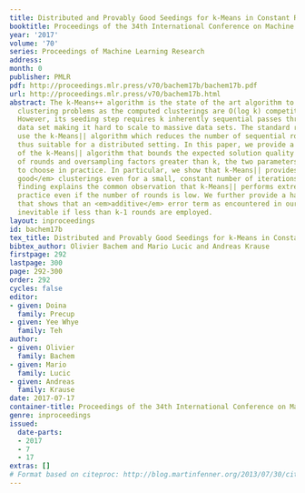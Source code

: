```yaml
---
title: Distributed and Provably Good Seedings for k-Means in Constant Rounds
booktitle: Proceedings of the 34th International Conference on Machine Learning
year: '2017'
volume: '70'
series: Proceedings of Machine Learning Research
address: 
month: 0
publisher: PMLR
pdf: http://proceedings.mlr.press/v70/bachem17b/bachem17b.pdf
url: http://proceedings.mlr.press/v70/bachem17b.html
abstract: The k-Means++ algorithm is the state of the art algorithm to solve k-Means
  clustering problems as the computed clusterings are O(log k) competitive in expectation.
  However, its seeding step requires k inherently sequential passes through the full
  data set making it hard to scale to massive data sets. The standard remedy is to
  use the k-Means|| algorithm which reduces the number of sequential rounds and is
  thus suitable for a distributed setting. In this paper, we provide a novel analysis
  of the k-Means|| algorithm that bounds the expected solution quality for any number
  of rounds and oversampling factors greater than k, the two parameters one needs
  to choose in practice. In particular, we show that k-Means|| provides <em>provably
  good</em> clusterings even for a small, constant number of iterations. This theoretical
  finding explains the common observation that k-Means|| performs extremely well in
  practice even if the number of rounds is low. We further provide a hard instance
  that shows that an <em>additive</em> error term as encountered in our analysis is
  inevitable if less than k-1 rounds are employed.
layout: inproceedings
id: bachem17b
tex_title: Distributed and Provably Good Seedings for k-Means in Constant Rounds
bibtex_author: Olivier Bachem and Mario Lucic and Andreas Krause
firstpage: 292
lastpage: 300
page: 292-300
order: 292
cycles: false
editor:
- given: Doina
  family: Precup
- given: Yee Whye
  family: Teh
author:
- given: Olivier
  family: Bachem
- given: Mario
  family: Lucic
- given: Andreas
  family: Krause
date: 2017-07-17
container-title: Proceedings of the 34th International Conference on Machine Learning
genre: inproceedings
issued:
  date-parts:
  - 2017
  - 7
  - 17
extras: []
# Format based on citeproc: http://blog.martinfenner.org/2013/07/30/citeproc-yaml-for-bibliographies/
---
```

